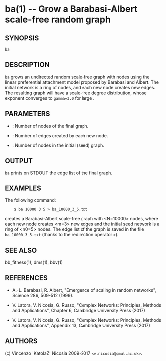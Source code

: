 ba(1) -- Grow a Barabasi-Albert scale-free random graph
======

## SYNOPSIS

`ba` <N> <m> <n0>

## DESCRIPTION

`ba` grows an undirected random scale-free graph with <N> nodes using
the linear preferential attachment model proposed by Barabasi and
Albert. The initial network is a ring of <n0> nodes, and each new node
creates <m> new edges. The resulting graph will have a scale-free
degree distribution, whose exponent converges to `gamma=3.0` for large
<N>.

## PARAMETERS

* <N>:
    Number of nodes of the final graph.

* <m>:
    Number of edges created by each new node.
    
* <n0>:
    Number of nodes in the initial (seed) graph. 

## OUTPUT

`ba` prints on STDOUT the edge list of the final graph.

## EXAMPLES

The following command:

        $ ba 10000 3 5 > ba_10000_3_5.txt

creates a Barabasi-Albert scale-free graph with <N=10000> nodes, where
each new node creates <m=3> new edges and the initial seed network is
a ring of <n0=5> nodes. The edge list of the graph is saved in the
file `ba_10000_3_5.txt` (thanks to the redirection operator `>`).

## SEE ALSO

bb_fitness(1), dms(1), bbv(1)

## REFERENCES

* A\.-L. Barabasi, R. Albert, "Emergence of scaling in random
  networks", Science 286, 509-512 (1999).

* V\. Latora, V. Nicosia, G. Russo, "Complex Networks: Principles,
  Methods and Applications", Chapter 6, Cambridge University Press
  (2017)

* V\. Latora, V. Nicosia, G. Russo, "Complex Networks: Principles,
  Methods and Applications", Appendix 13, Cambridge University Press
  (2017)


## AUTHORS

(c) Vincenzo 'KatolaZ' Nicosia 2009-2017 `<v.nicosia@qmul.ac.uk>`.

